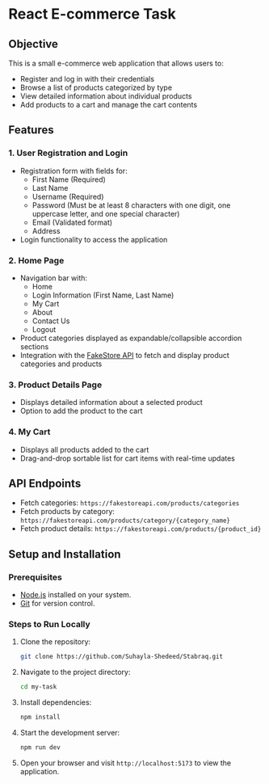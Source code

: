 
# React E-commerce Task

## Objective
This is a small e-commerce web application that allows users to:
* Register and log in with their credentials
* Browse a list of products categorized by type
* View detailed information about individual products
* Add products to a cart and manage the cart contents

## Features

### 1. User Registration and Login
* Registration form with fields for:
  * First Name (Required)
  * Last Name
  * Username (Required)
  * Password (Must be at least 8 characters with one digit, one uppercase letter, and one special character)
  * Email (Validated format)
  * Address
* Login functionality to access the application

### 2. Home Page
* Navigation bar with:
  * Home
  * Login Information (First Name, Last Name)
  * My Cart
  * About
  * Contact Us
  * Logout
* Product categories displayed as expandable/collapsible accordion sections
* Integration with the [FakeStore API](https://fakestoreapi.com/products) to fetch and display product categories and products

### 3. Product Details Page
* Displays detailed information about a selected product
* Option to add the product to the cart

### 4. My Cart
* Displays all products added to the cart
* Drag-and-drop sortable list for cart items with real-time updates

## API Endpoints
- Fetch categories: `https://fakestoreapi.com/products/categories`
- Fetch products by category: `https://fakestoreapi.com/products/category/{category_name}`
- Fetch product details: `https://fakestoreapi.com/products/{product_id}`

## Setup and Installation
### Prerequisites
- [Node.js](https://nodejs.org/) installed on your system.
- [Git](https://git-scm.com/) for version control.

### Steps to Run Locally
1. Clone the repository:
   ```bash
   git clone https://github.com/Suhayla-Shedeed/Stabraq.git
   ```
2. Navigate to the project directory:
   ```bash
   cd my-task
   ```
3. Install dependencies:
   ```bash
   npm install
   ```
4. Start the development server:
   ```bash
   npm run dev
   ```
5. Open your browser and visit `http://localhost:5173` to view the application.
